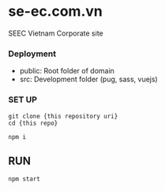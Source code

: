 # se-ec.com.vn

SEEC Vietnam Corporate site

### Deployment

- public: Root folder of domain
- src: Development folder (pug, sass, vuejs)

### SET UP

```
git clone {this repository uri}
cd {this repo}

npm i

```

## RUN

```
npm start
```

